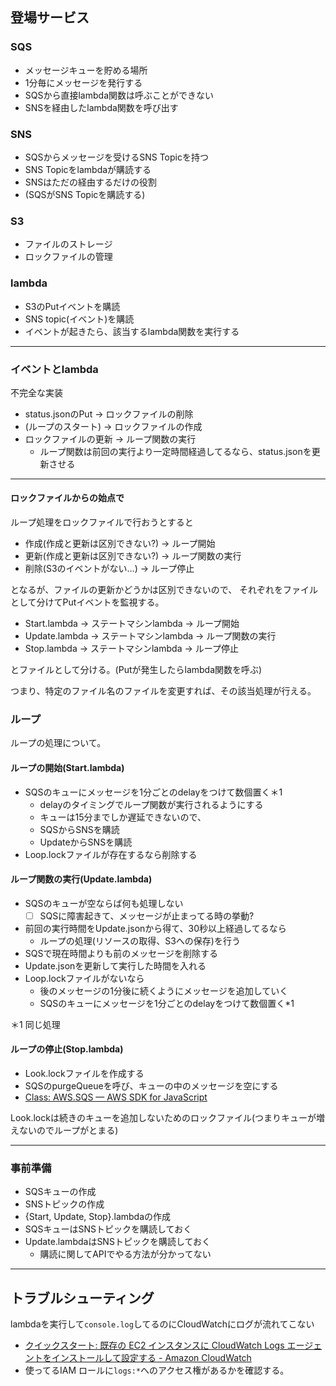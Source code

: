 
## 登場サービス

### SQS

- メッセージキューを貯める場所
- 1分毎にメッセージを発行する
- SQSから直接lambda関数は呼ぶことができない
- SNSを経由したlambda関数を呼び出す

### SNS

- SQSからメッセージを受けるSNS Topicを持つ
- SNS Topicをlambdaが購読する
- SNSはただの経由するだけの役割
- (SQSがSNS Topicを購読する)

### S3

- ファイルのストレージ
- ロックファイルの管理

### lambda

- S3のPutイベントを購読
- SNS topic(イベント)を購読
- イベントが起きたら、該当するlambda関数を実行する

-----

### イベントとlambda

不完全な実装

- status.jsonのPut -> ロックファイルの削除
- (ループのスタート) -> ロックファイルの作成
- ロックファイルの更新 -> ループ関数の実行
    - ループ関数は前回の実行より一定時間経過してるなら、status.jsonを更新させる

----

#### ロックファイルからの始点で

ループ処理をロックファイルで行おうとすると

- 作成(作成と更新は区別できない?) -> ループ開始
- 更新(作成と更新は区別できない?) -> ループ関数の実行
- 削除(S3のイベントがない…) -> ループ停止

となるが、ファイルの更新かどうかは区別できないので、
それぞれをファイルとして分けてPutイベントを監視する。

- Start.lambda -> ステートマシンlambda -> ループ開始
- Update.lambda ->  ステートマシンlambda -> ループ関数の実行
- Stop.lambda ->  ステートマシンlambda -> ループ停止

とファイルとして分ける。(Putが発生したらlambda関数を呼ぶ)

つまり、特定のファイル名のファイルを変更すれば、その該当処理が行える。

### ループ

ループの処理について。

#### ループの開始(Start.lambda)

- SQSのキューにメッセージを1分ごとのdelayをつけて数個置く＊1
    - delayのタイミングでループ関数が実行されるようにする
    - キューは15分までしか遅延できないので、
    - SQSからSNSを購読
    - UpdateからSNSを購読
- Loop.lockファイルが存在するなら削除する

#### ループ関数の実行(Update.lambda)

- SQSのキューが空ならば何も処理しない
    - [ ] SQSに障害起きて、メッセージが止まってる時の挙動?
- 前回の実行時間をUpdate.jsonから得て、30秒以上経過してるなら
    - ループの処理(リソースの取得、S3への保存)を行う
- SQSで現在時間よりも前のメッセージを削除する
- Update.jsonを更新して実行した時間を入れる
- Loop.lockファイルがないなら
    - 後のメッセージの1分後に続くようにメッセージを追加していく
    - SQSのキューにメッセージを1分ごとのdelayをつけて数個置く*1

＊1 同じ処理

#### ループの停止(Stop.lambda)

- Look.lockファイルを作成する
- SQSのpurgeQueueを呼び、キューの中のメッセージを空にする
- [Class: AWS.SQS — AWS SDK for JavaScript](http://docs.aws.amazon.com/AWSJavaScriptSDK/latest/AWS/SQS.html#purgeQueue-property "Class: AWS.SQS — AWS SDK for JavaScript")


Look.lockは続きのキューを追加しないためのロックファイル(つまりキューが増えないのでループがとまる)

-----

### 事前準備

- SQSキューの作成
- SNSトピックの作成
- {Start, Update, Stop}.lambdaの作成
- SQSキューはSNSトピックを購読しておく
- Update.lambdaはSNSトピックを購読しておく
    - 購読に関してAPIでやる方法が分かってない
    
-----

## トラブルシューティング

lambdaを実行して`console.log`してるのにCloudWatchにログが流れてこない

- [クイックスタート: 既存の EC2 インスタンスに CloudWatch Logs エージェントをインストールして設定する - Amazon CloudWatch](https://docs.aws.amazon.com/ja_jp/AmazonCloudWatch/latest/DeveloperGuide/QuickStartEC2Instance.html "クイックスタート: 既存の EC2 インスタンスに CloudWatch Logs エージェントをインストールして設定する - Amazon CloudWatch")
- 使ってるIAM ロールに`logs:*`へのアクセス権があるかを確認する。